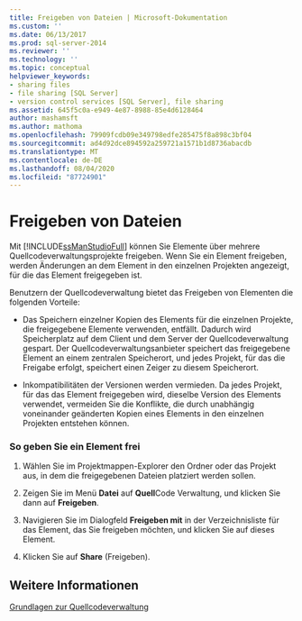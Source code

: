 ```yaml
---
title: Freigeben von Dateien | Microsoft-Dokumentation
ms.custom: ''
ms.date: 06/13/2017
ms.prod: sql-server-2014
ms.reviewer: ''
ms.technology: ''
ms.topic: conceptual
helpviewer_keywords:
- sharing files
- file sharing [SQL Server]
- version control services [SQL Server], file sharing
ms.assetid: 645f5c0a-e949-4e87-8988-85e4d6128464
author: mashamsft
ms.author: mathoma
ms.openlocfilehash: 79909fcdb09e349798edfe285475f8a898c3bf04
ms.sourcegitcommit: ad4d92dce894592a259721a1571b1d8736abacdb
ms.translationtype: MT
ms.contentlocale: de-DE
ms.lasthandoff: 08/04/2020
ms.locfileid: "87724901"
---
```

# <a name="share-files"></a>Freigeben von Dateien
  Mit [!INCLUDE[ssManStudioFull](../includes/ssmanstudiofull-md.md)] können Sie Elemente über mehrere Quellcodeverwaltungsprojekte freigeben. Wenn Sie ein Element freigeben, werden Änderungen an dem Element in den einzelnen Projekten angezeigt, für die das Element freigegeben ist.  
  
 Benutzern der Quellcodeverwaltung bietet das Freigeben von Elementen die folgenden Vorteile:  
  
-   Das Speichern einzelner Kopien des Elements für die einzelnen Projekte, die freigegebene Elemente verwenden, entfällt. Dadurch wird Speicherplatz auf dem Client und dem Server der Quellcodeverwaltung gespart. Der Quellcodeverwaltungsanbieter speichert das freigegebene Element an einem zentralen Speicherort, und jedes Projekt, für das die Freigabe erfolgt, speichert einen Zeiger zu diesem Speicherort.  
  
-   Inkompatibilitäten der Versionen werden vermieden. Da jedes Projekt, für das das Element freigegeben wird, dieselbe Version des Elements verwendet, vermeiden Sie die Konflikte, die durch unabhängig voneinander geänderten Kopien eines Elements in den einzelnen Projekten entstehen können.  
  
### <a name="to-share-an-item"></a>So geben Sie ein Element frei  
  
1.  Wählen Sie im Projektmappen-Explorer den Ordner oder das Projekt aus, in dem die freigegebenen Dateien platziert werden sollen.  
  
2.  Zeigen Sie im Menü **Datei** auf **Quell**Code Verwaltung, und klicken Sie dann auf **Freigeben**.  
  
3.  Navigieren Sie im Dialogfeld **Freigeben mit** in der Verzeichnisliste für das Element, das Sie freigeben möchten, und klicken Sie auf dieses Element.  
  
4.  Klicken Sie auf **Share** (Freigeben).  
  
## <a name="see-also"></a>Weitere Informationen  
 [Grundlagen zur Quellcodeverwaltung](../../2014/database-engine/source-control-basics.md)  
  
  
